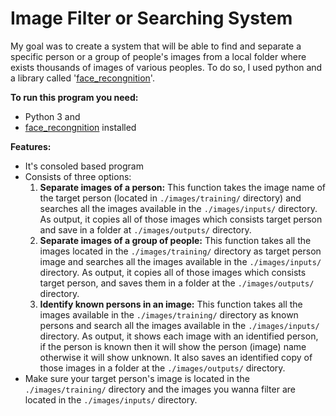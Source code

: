 # Image Filter or Searching System

My goal was to create a system that will be able to find and separate a specific person or a group of people's images from a local folder where exists thousands of images of various peoples.
To do so, I used python and a library called '[face_recongnition](https://pypi.org/project/face-recognition/)'.

**To run this program you need:**   
  - Python 3  and  
  - [face_recongnition](https://pypi.org/project/face-recognition/) installed  


**Features:** 
  - It's consoled based program
  - Consists of three options:
    1. **Separate images of a person:** This function takes the image name of the target person (located in `./images/training/` directory) and searches all the images available in the `./images/inputs/` directory. As output, it copies all of those images which consists target person and save in a folder at `./images/outputs/` directory.  
    1. **Separate images of a group of people:** This function takes all the images located in the `./images/training/` directory as target person image and searches all the images available in the `./images/inputs/` directory. As output, it copies all of those images which consists target person, and saves them in a folder at the `./images/outputs/` directory.  
    1. **Identify known persons in an image:** This function takes all the images available in the `./images/training/` directory as known persons and search all the images available in the `./images/inputs/` directory. As output, it shows each image with an identified person, if the person is known then it will show the person (image) name otherwise it will show unknown. It also saves an identified copy of those images in a folder at the `./images/outputs/` directory.  
 - Make sure your target person's image is located in the `./images/training/` directory and the images you wanna filter are located in the `./images/inputs/` directory.
